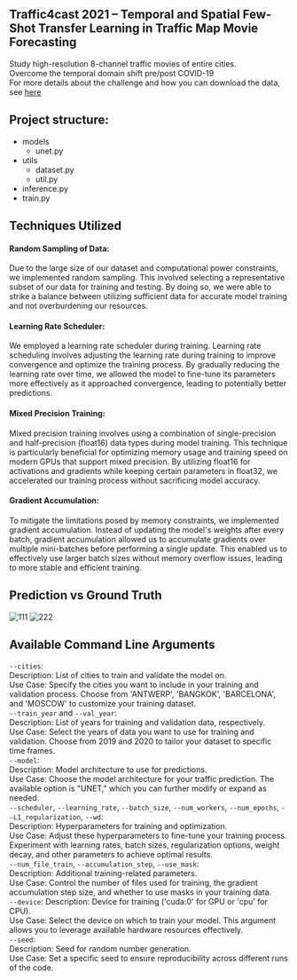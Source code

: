 ## Traffic4cast 2021 – Temporal and Spatial Few-Shot Transfer Learning in Traffic Map Movie Forecasting
Study high-resolution 8-channel traffic movies of entire cities.  
Overcome the temporal domain shift pre/post COVID-19  
For more details about the challenge and how you can download the data, see [here](https://github.com/iarai/NeurIPS2021-traffic4cast)

## Project structure:
- models
    - unet.py
- utils
    - dataset.py
    - util.py
- inference.py
- train.py

## Techniques Utilized
#### Random Sampling of Data:  
Due to the large size of our dataset and computational power constraints, we implemented random sampling. This involved selecting a representative subset of our data for training and testing. By doing so, we were able to strike a balance between utilizing sufficient data for accurate model training and not overburdening our resources.

#### Learning Rate Scheduler:  
We employed a learning rate scheduler during training. Learning rate scheduling involves adjusting the learning rate during training to improve convergence and optimize the training process. By gradually reducing the learning rate over time, we allowed the model to fine-tune its parameters more effectively as it approached convergence, leading to potentially better predictions.

#### Mixed Precision Training:  
Mixed precision training involves using a combination of single-precision and half-precision (float16) data types during model training. This technique is particularly beneficial for optimizing memory usage and training speed on modern GPUs that support mixed precision. By utilizing float16 for activations and gradients while keeping certain parameters in float32, we accelerated our training process without sacrificing model accuracy.

#### Gradient Accumulation:  
To mitigate the limitations posed by memory constraints, we implemented gradient accumulation. Instead of updating the model's weights after every batch, gradient accumulation allowed us to accumulate gradients over multiple mini-batches before performing a single update. This enabled us to effectively use larger batch sizes without memory overflow issues, leading to more stable and efficient training.

## Prediction vs Ground Truth
![111](https://github.com/KianoushAmirpour/Short_Term_Traffic_Forcast/assets/112323618/fb2d7c72-d353-41d0-93fb-8bd65da09862) ![222](https://github.com/KianoushAmirpour/Short_Term_Traffic_Forcast/assets/112323618/737a8f67-4465-4377-a566-204ec2002a65)

## Available Command Line Arguments
`--cities`:  
Description: List of cities to train and validate the model on.  
Use Case: Specify the cities you want to include in your training and validation process. Choose from 'ANTWERP', 'BANGKOK', 'BARCELONA', and 'MOSCOW' to customize your training dataset.    
`--train_year` and `--val_year`:  
Description: List of years for training and validation data, respectively.  
Use Case: Select the years of data you want to use for training and validation. Choose from 2019 and 2020 to tailor your dataset to specific time frames.  
`--model`:  
Description: Model architecture to use for predictions.  
Use Case: Choose the model architecture for your traffic prediction. The available option is "UNET," which you can further modify or expand as needed.  
`--scheduler`, `--learning_rate`, `--batch_size`, `--num_workers`, `--num_epochs`, `--L1_regularization`, `--wd`:    
Description: Hyperparameters for training and optimization.  
Use Case: Adjust these hyperparameters to fine-tune your training process. Experiment with learning rates, batch sizes, regularization options, weight decay, and other parameters to achieve optimal results.  
`--num_file_train`, `--accumulation_step`, `--use_mask`:   
Description: Additional training-related parameters.  
Use Case: Control the number of files used for training, the gradient accumulation step size, and whether to use masks in your training data.  
`--device`: 
Description: Device for training ('cuda:0' for GPU or 'cpu' for CPU).  
Use Case: Select the device on which to train your model. This argument allows you to leverage available hardware resources effectively.  
`--seed`:  
Description: Seed for random number generation.  
Use Case: Set a specific seed to ensure reproducibility across different runs of the code.  


